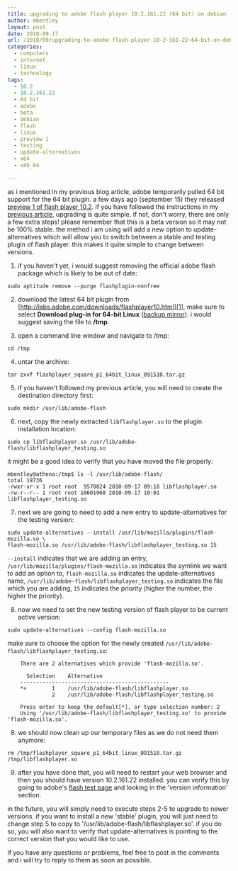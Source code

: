 ```yaml
---
title: upgrading to adobe flash player 10.2.161.22 (64 bit) on debian
author: mbentley
layout: post
date: 2010-09-17
url: /2010/09/upgrading-to-adobe-flash-player-10-2-161-22-64-bit-on-debian/
categories:
  - computers
  - internet
  - linux
  - technology
tags:
  - 10.2
  - 10.2.161.22
  - 64 bit
  - adobe
  - beta
  - debian
  - flash
  - linux
  - preview 1
  - testing
  - update-alternatives
  - x64
  - x86_64

---
```

as i mentioned in my previous blog article, adobe temporarily pulled 64 bit support for the 64 bit plugin. a few days ago (september 15) they released [preview 1 of flash player 10.2][1]. if you have followed the instructions in my [previous article][2], upgrading is quite simple. if not, don't worry, there are only a few extra steps! please remember that this is a beta version so it may not be 100% stable. the method i am using will add a new option to update-alternatives which will allow you to switch between a stable and testing plugin of flash player. this makes it quite simple to change between versions.

  1. if you haven't yet, i would suggest removing the official adobe flash package which is likely to be out of date:

    sudo aptitude remove --purge flashplugin-nonfree


  2. download the latest 64 bit plugin from [http://labs.adobe.com/downloads/flashplayer10.html][1], make sure to select **Download plug-in for 64-bit Linux** ([backup mirror][3]). i would suggest saving the file to **/tmp**.

  3. open a command line window and navigate to /tmp:

    cd /tmp


  4. untar the archive:

    tar zxvf flashplayer_square_p1_64bit_linux_091510.tar.gz


  5. if you haven't followed my previous article, you will need to create the destination directory first:

    sudo mkdir /usr/lib/adobe-flash

  6. next, copy the newly extracted `libflashplayer.so` to the plugin installation location:

    sudo cp libflashplayer.so /usr/lib/adobe-flash/libflashplayer_testing.so

it might be a good idea to verify that you have moved the file properly:

    mbentley@athena:/tmp$ ls -l /usr/lib/adobe-flash/
    total 19736
    -rwxr-xr-x 1 root root  9570824 2010-09-17 09:18 libflashplayer.so
    -rw-r--r-- 1 root root 10601968 2010-09-17 10:01 libflashplayer_testing.so

  7. next we are going to need to add a new entry to update-alternatives for the testing version:

    sudo update-alternatives --install /usr/lib/mozilla/plugins/flash-mozilla.so \
    flash-mozilla.so /usr/lib/adobe-flash/libflashplayer_testing.so 15

`--install` indicates that we are adding an entry, `/usr/lib/mozilla/plugins/flash-mozilla.so` indicates the symlink we want to add an option to, `flash-mozilla.so` indicates the update-alternatives name, `/usr/lib/adobe-flash/libflashplayer_testing.so` indicates the file which you are adding, `15` indicates the priority (higher the number, the higher the priority).

  8. now we need to set the new testing version of flash player to be current active version:

    sudo update-alternatives --config flash-mozilla.so

make sure to choose the option for the newly created `/usr/lib/adobe-flash/libflashplayer_testing.so`:

        There are 2 alternatives which provide 'flash-mozilla.so'.

          Selection    Alternative
        -----------------------------------------------
        *+        1    /usr/lib/adobe-flash/libflashplayer.so
                  2    /usr/lib/adobe-flash/libflashplayer_testing.so

        Press enter to keep the default[*], or type selection number: 2
        Using '/usr/lib/adobe-flash/libflashplayer_testing.so' to provide 'flash-mozilla.so'.

  8. we should now clean up our temporary files as we do not need them anymore:

    rm /tmp/flashplayer_square_p1_64bit_linux_091510.tar.gz /tmp/libflashplayer.so


  9. after you have done that, you will need to restart your web browser and then you should have version 10.2.161.22 installed. you can verify this by going to adobe's [flash test page][4] and looking in the 'version information' section.

in the future, you will simply need to execute steps 2-5 to upgrade to newer versions. if you want to install a new 'stable' plugin, you will just need to change step 5 to copy to '/usr/lib/adobe-flash/libflashplayer.so'. if you do so, you will also want to verify that update-alternatives is pointing to the correct version that you would like to use.

if you have any questions or problems, feel free to post in the comments and i will try to reply to them as soon as possible.

 [1]: http://labs.adobe.com/downloads/flashplayer10.html
 [2]: /2010/07/installing-adobe-flash-64-bit-on-debian/
 [3]: /wp-content/uploads/2010/09/flashplayer_square_p1_64bit_linux_091510.tar.gz
 [4]: http://www.adobe.com/software/flash/about/
